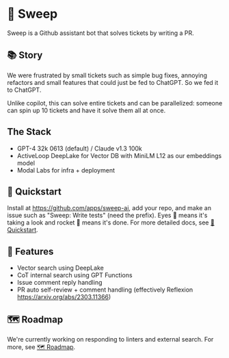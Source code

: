 # :broom: Sweep

Sweep is a Github assistant bot that solves tickets by writing a PR.

## 📚 Story

We were frustrated by small tickets such as simple bug fixes, annoying refactors and small features that could just be fed to ChatGPT. So we fed it to ChatGPT.

Unlike copilot, this can solve entire tickets and can be parallelized: someone can spin up 10 tickets and have it solve them all at once. 

## The Stack
- GPT-4 32k 0613 (default) / Claude v1.3 100k
- ActiveLoop DeepLake for Vector DB with MiniLM L12 as our embeddings model
- Modal Labs for infra + deployment

## 🚀 Quickstart
Install at https://github.com/apps/sweep-ai, add your repo, and make an issue such as "Sweep: Write tests" (need the prefix). Eyes :eyes: means it's taking a look and rocket 🚀 means it's done. For more detailed docs, see [🚀 Quickstart](https://docs.sweep.dev/start).

## 🌠 Features
* Vector search using DeepLake
* CoT internal search using GPT Functions
* Issue comment reply handling
* PR auto self-review + comment handling (effectively Reflexion https://arxiv.org/abs/2303.11366)

## 🗺️ Roadmap
We're currently working on responding to linters and external search. For more, see [🗺️ Roadmap](https://docs.sweep.dev/roadmap).
